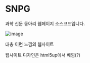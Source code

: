 # SNPG
과학 신문 동아리 웹페이지 소스코드입니다.

![image](https://user-images.githubusercontent.com/63499202/124369214-4678c800-dca4-11eb-9d23-ebc6a4bd0bea.png)

대충 이런 느낌의 웹사이트

웹사이트 디자인은 html5up에서 베낌(?)
